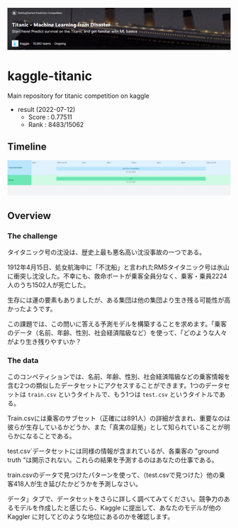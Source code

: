 ![comp](./data/info/images/001_comp.png)
# kaggle-titanic
Main repository for titanic competition on kaggle

- result (2022-07-12)
    - Score : 0.77511
    - Rank  : 8483/15062

## Timeline

![timeline](./data/info/images/002_timeline.png)

## Overview
### The challenge
タイタニック号の沈没は、歴史上最も悪名高い沈没事故の一つである。

1912年4月15日、処女航海中に「不沈船」と言われたRMSタイタニック号は氷山に衝突し沈没した。不幸にも、救命ボートが乗客全員分なく、乗客・乗員2224人のうち1502人が死亡した。

生存には運の要素もありましたが、ある集団は他の集団より生き残る可能性が高かったようです。

この課題では、この問いに答える予測モデルを構築することを求めます。「乗客のデータ（名前、年齢、性別、社会経済階級など）を使って、「どのような人々がより生き残りやすいか？

### The data
このコンペティションでは、名前、年齢、性別、社会経済階級などの乗客情報を含む2つの類似したデータセットにアクセスすることができます。1つのデータセットは `train.csv` というタイトルで、もう1つは `test.csv` というタイトルである。

Train.csvには乗客のサブセット（正確には891人）の詳細が含まれ、重要なのは彼らが生存しているかどうか、また「真実の証拠」として知られていることが明らかになることである。

test.csv`データセットには同様の情報が含まれているが、各乗客の "ground truth "は開示されない。これらの結果を予測するのはあなたの仕事である。

train.csvのデータで見つけたパターンを使って、（test.csvで見つけた）他の乗客418人が生き延びたかどうかを予測しなさい。

データ」タブで、データセットをさらに詳しく調べてみてください。競争力のあるモデルを作成したと感じたら、Kaggle に提出して、あなたのモデルが他の Kaggler に対してどのような地位にあるのかを確認します。